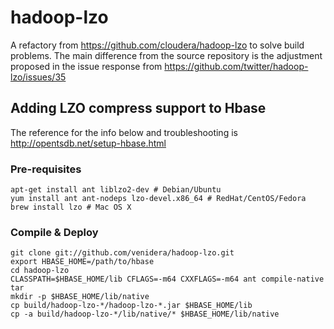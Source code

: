 # hadoop-lzo
A refactory from https://github.com/cloudera/hadoop-lzo to solve build problems.
The main difference from the source repository is the adjustment proposed in the issue response from https://github.com/twitter/hadoop-lzo/issues/35 

## Adding LZO compress support to Hbase
The reference for the info below and troubleshooting is http://opentsdb.net/setup-hbase.html

### Pre-requisites 
```
apt-get install ant liblzo2-dev # Debian/Ubuntu 
yum install ant ant-nodeps lzo-devel.x86_64 # RedHat/CentOS/Fedora 
brew install lzo # Mac OS X
```

### Compile & Deploy
```
git clone git://github.com/venidera/hadoop-lzo.git
export HBASE_HOME=/path/to/hbase
cd hadoop-lzo
CLASSPATH=$HBASE_HOME/lib CFLAGS=-m64 CXXFLAGS=-m64 ant compile-native tar
mkdir -p $HBASE_HOME/lib/native
cp build/hadoop-lzo-*/hadoop-lzo-*.jar $HBASE_HOME/lib
cp -a build/hadoop-lzo-*/lib/native/* $HBASE_HOME/lib/native
```
